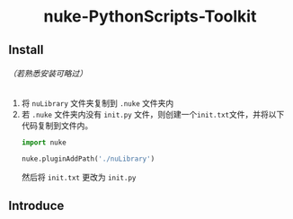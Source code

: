 # <p align='center'>nuke-PythonScripts-Toolkit</p>
## Install
###### （若熟悉安装可略过）
1. 将 `nuLibrary` 文件夹复制到 `.nuke` 文件夹内
2. 若 `.nuke` 文件夹内没有 `init.py` 文件，则创建一个`init.txt`文件，并将以下代码复制到文件内。
      ```python
      import nuke

      nuke.pluginAddPath('./nuLibrary')
      ```
      然后将 `init.txt` 更改为 `init.py`
## Introduce
